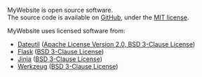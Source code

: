 MyWebsite is open source software.  
The source code is available on [GitHub](https://github.com/BenjaminHamon/MyWebsite), under the [MIT license](https://github.com/BenjaminHamon/MyWebsite/blob/master/license.txt).

MyWebsite uses licensed software from:

- [Dateutil](https://dateutil.readthedocs.io/)
  ([Apache License Version 2.0, BSD 3-Clause License](https://github.com/dateutil/dateutil/blob/master/LICENSE))
- [Flask](http://flask.pocoo.org/)
  ([BSD 3-Clause License](http://flask.pocoo.org/docs/license/))
- [Jinja](http://jinja.pocoo.org/)
  ([BSD 3-Clause License](https://github.com/pallets/jinja/blob/master/LICENSE))
- [Werkzeug](https://palletsprojects.com/p/werkzeug/)
  ([BSD 3-Clause License](https://github.com/pallets/werkzeug/blob/master/LICENSE.rst))
